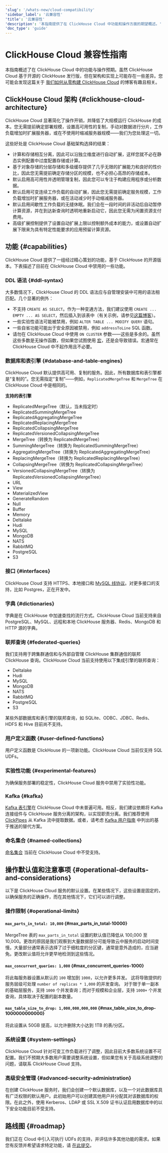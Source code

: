 ```yaml
---
'slug': '/whats-new/cloud-compatibility'
'sidebar_label': '云兼容性'
'title': '云兼容性'
'description': '本指南提供了在 ClickHouse Cloud 中功能和操作方面的期望概述。'
'doc_type': 'guide'
---
```



# ClickHouse Cloud 兼容性指南

本指南概述了在 ClickHouse Cloud 中的功能与操作预期。虽然 ClickHouse Cloud 基于开源的 ClickHouse 发行版，但在架构和实现上可能存在一些差异。您可能会发现这篇关于 [我们如何从零构建 ClickHouse Cloud](https://clickhouse.com/blog/building-clickhouse-cloud-from-scratch-in-a-year) 的博客有趣且相关。

## ClickHouse Cloud 架构 {#clickhouse-cloud-architecture}
ClickHouse Cloud 显著简化了操作开销，并降低了大规模运行 ClickHouse 的成本。您无需提前确定部署规模，设置高可用性的复制，手动对数据进行分片，工作负载增加时扩展服务器，或在不使用时缩减服务器规模——我们为您处理这一切。

这些好处是 ClickHouse Cloud 基础架构选择的结果：
- 计算和存储相互分离，因此可以沿独立维度进行自动扩展，这样您就不必在静态实例配置中过度配置存储或计算。
- 基于对象存储的分层存储和多级缓存提供了几乎无限的扩展能力和良好的性价比，因此您无需提前确定存储分区的规模，也不必担心高昂的存储成本。
- 默认启用高可用性并透明管理复制，因此您可以专注于构建应用程序或分析数据。
- 默认启用可变连续工作负载的自动扩展，因此您无需提前确定服务规模，工作负载增加时扩展服务器，或在活动减少时手动缩减服务器。
- 默认启用间歇性工作负载的无缝休眠。我们会在一段时间的非活动后自动暂停计算资源，并在到达新查询时透明地重新启动它，因此您无需为闲置资源支付费用。
- 高级扩展控制提供了设置自动扩展上限以控制额外成本的能力，或设置自动扩展下限来为具有特定性能要求的应用预留计算资源。

## 功能 {#capabilities}
ClickHouse Cloud 提供了一组经过精心策划的功能，基于 ClickHouse 的开源版本。下表描述了目前在 ClickHouse Cloud 中禁用的一些功能。

### DDL 语法 {#ddl-syntax}
大多数情况下，ClickHouse Cloud 的 DDL 语法应与自管理安装中可用的语法相匹配。几个显著的例外：
- 不支持 `CREATE AS SELECT`。作为一种变通方法，我们建议使用 `CREATE ... EMPTY ... AS SELECT`，然后插入到该表中（有关示例，请参见[这篇博客](https://clickhouse.com/blog/getting-data-into-clickhouse-part-1)）。
- 一些实验性语法可能被禁用，例如 `ALTER TABLE ... MODIFY QUERY` 语句。
- 一些自省功能可能出于安全原因被禁用，例如 `addressToLine` SQL 函数。
- 请勿在 ClickHouse Cloud 中使用 `ON CLUSTER` 参数——这些是多余的。虽然这些多数是无操作函数，但如果您试图使用 [宏](/operations/server-configuration-parameters/settings#macros)，还是会导致错误。宏通常在 ClickHouse Cloud 中不起作用且不必要。

### 数据库和表引擎 {#database-and-table-engines}

ClickHouse Cloud 默认提供高可用、复制的服务。因此，所有数据库和表引擎都是“复制的”。您无需指定“复制”——例如，`ReplicatedMergeTree` 和 `MergeTree` 在 ClickHouse Cloud 中是相同的。

**支持的表引擎**

- ReplicatedMergeTree（默认，当未指定时）
- ReplicatedSummingMergeTree
- ReplicatedAggregatingMergeTree
- ReplicatedReplacingMergeTree
- ReplicatedCollapsingMergeTree
- ReplicatedVersionedCollapsingMergeTree
- MergeTree（转换为 ReplicatedMergeTree）
- SummingMergeTree（转换为 ReplicatedSummingMergeTree）
- AggregatingMergeTree（转换为 ReplicatedAggregatingMergeTree）
- ReplacingMergeTree（转换为 ReplicatedReplacingMergeTree）
- CollapsingMergeTree（转换为 ReplicatedCollapsingMergeTree）
- VersionedCollapsingMergeTree（转换为 ReplicatedVersionedCollapsingMergeTree）
- URL
- View
- MaterializedView
- GenerateRandom
- Null
- Buffer
- Memory
- Deltalake
- Hudi
- MySQL
- MongoDB
- NATS
- RabbitMQ
- PostgreSQL
- S3

### 接口 {#interfaces}
ClickHouse Cloud 支持 HTTPS、本地接口和 [MySQL 线协议](/interfaces/mysql)。对更多接口的支持，比如 Postgres，正在开发中。

### 字典 {#dictionaries}
字典是在 ClickHouse 中加速查找的流行方式。ClickHouse Cloud 当前支持来自 PostgreSQL、MySQL、远程和本地 ClickHouse 服务器、Redis、MongoDB 和 HTTP 源的字典。

### 联邦查询 {#federated-queries}
我们支持用于跨集群通信和与外部自管理 ClickHouse 集群通信的联邦 ClickHouse 查询。ClickHouse Cloud 当前支持使用以下集成引擎的联邦查询：
- Deltalake
- Hudi
- MySQL
- MongoDB
- NATS
- RabbitMQ
- PostgreSQL
- S3

某些外部数据库和表引擎的联邦查询，如 SQLite、ODBC、JDBC、Redis、HDFS 和 Hive 目前尚不支持。

### 用户定义函数 {#user-defined-functions}

用户定义函数是 ClickHouse 的一项新功能。ClickHouse Cloud 当前仅支持 SQL UDFs。

### 实验性功能 {#experimental-features}

为确保服务部署的稳定性，ClickHouse Cloud 服务中禁用了实验性功能。

### Kafka {#kafka}

[Kafka 表引擎](/integrations/data-ingestion/kafka/index.md)在 ClickHouse Cloud 中未普遍可用。相反，我们建议依赖将 Kafka 连接组件与 ClickHouse 服务分离的架构，以实现职责分离。我们推荐使用 [ClickPipes](https://clickhouse.com/cloud/clickpipes) 从 Kafka 流中提取数据。或者，请考虑 [Kafka 用户指南](/integrations/data-ingestion/kafka/index.md) 中列出的基于推送的替代方案。

### 命名集合 {#named-collections}

[命名集合](/operations/named-collections) 当前在 ClickHouse Cloud 中不受支持。

## 操作默认值和注意事项 {#operational-defaults-and-considerations}
以下是 ClickHouse Cloud 服务的默认设置。在某些情况下，这些设置是固定的，以确保服务的正确操作，而在其他情况下，它们可以进行调整。

### 操作限制 {#operational-limits}

#### `max_parts_in_total: 10,000` {#max_parts_in_total-10000}
MergeTree 表的 `max_parts_in_total` 设置的默认值已降低从 100,000 至 10,000。更改的原因是我们观察到大量数据部分可能导致云中服务的启动时间变慢。大量部分通常表示选择了过于细粒度的分区键，通常是意外造成的，应当避免。更改默认值将允许更早地检测到这些情况。

#### `max_concurrent_queries: 1,000` {#max_concurrent_queries-1000}
将此每服务器设置从默认的 `100` 增加到 `1000`，以允许更多并发。
这将导致提供的服务层级可处理 `number of replicas * 1,000` 的并发查询。
对于限于单一副本的基础层服务，支持 `1000` 个并发查询；而对于规模和企业层，支持 `1000+` 个并发查询，具体取决于配置的副本数量。

#### `max_table_size_to_drop: 1,000,000,000,000` {#max_table_size_to_drop-1000000000000}
将此设置从 50GB 提高，以允许删除大小达到 1TB 的表/分区。

### 系统设置 {#system-settings}
ClickHouse Cloud 针对可变工作负载进行了调整，因此目前大多数系统设置不可配置。我们不预期大多数用户需要调整系统设置，但如果您有关于高级系统调整的问题，请联系 ClickHouse Cloud 支持。

### 高级安全管理 {#advanced-security-administration}
在创建 ClickHouse 服务时，我们会创建一个默认数据库，以及一个对此数据库具有广泛权限的默认用户。此初始用户可以创建其他用户并分配其对该数据库的权限。在此之外，使用 Kerberos、LDAP 或 SSL X.509 证书认证启用数据库中的以下安全功能目前不受支持。

## 路线图 {#roadmap}

我们正在 Cloud 中引入可执行 UDFs 的支持，并评估许多其他功能的需求。如果您有反馈并希望请求特定功能，请 [在此提交](https://console.clickhouse.cloud/support)。
